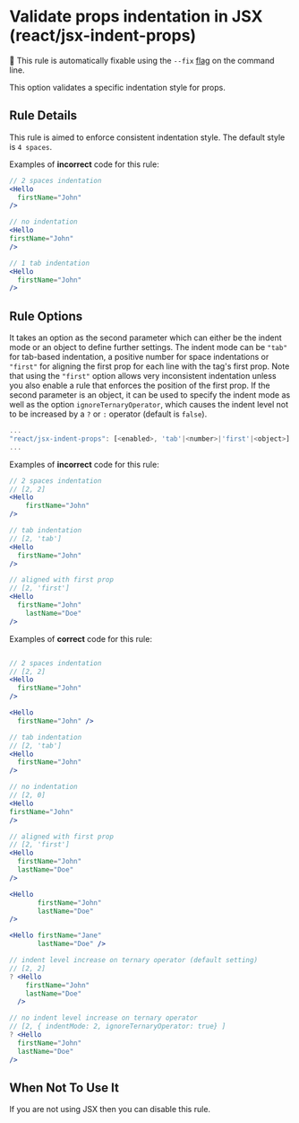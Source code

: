 # Validate props indentation in JSX (react/jsx-indent-props)

🔧 This rule is automatically fixable using the `--fix` [flag](https://eslint.org/docs/latest/user-guide/command-line-interface#--fix) on the command line.

This option validates a specific indentation style for props.

## Rule Details

This rule is aimed to enforce consistent indentation style. The default style is `4 spaces`.

Examples of **incorrect** code for this rule:

```jsx
// 2 spaces indentation
<Hello
  firstName="John"
/>

// no indentation
<Hello
firstName="John"
/>

// 1 tab indentation
<Hello
  firstName="John"
/>
```

## Rule Options

It takes an option as the second parameter which can either be the indent mode or an object to define further settings.
The indent mode can be `"tab"` for tab-based indentation, a positive number for space indentations or `"first"` for aligning the first prop for each line with the tag's first prop.
Note that using the `"first"` option allows very inconsistent indentation unless you also enable a rule that enforces the position of the first prop.
If the second parameter is an object, it can be used to specify the indent mode as well as the option `ignoreTernaryOperator`, which causes the indent level not to be increased by a `?` or `:` operator (default is `false`).


```js
...
"react/jsx-indent-props": [<enabled>, 'tab'|<number>|'first'|<object>]
...
```

Examples of **incorrect** code for this rule:

```jsx
// 2 spaces indentation
// [2, 2]
<Hello
    firstName="John"
/>

// tab indentation
// [2, 'tab']
<Hello
  firstName="John"
/>

// aligned with first prop
// [2, 'first']
<Hello
  firstName="John"
    lastName="Doe"
/>
```

Examples of **correct** code for this rule:

```jsx

// 2 spaces indentation
// [2, 2]
<Hello
  firstName="John"
/>

<Hello
  firstName="John" />

// tab indentation
// [2, 'tab']
<Hello
  firstName="John"
/>

// no indentation
// [2, 0]
<Hello
firstName="John"
/>

// aligned with first prop
// [2, 'first']
<Hello
  firstName="John"
  lastName="Doe"
/>

<Hello
       firstName="John"
       lastName="Doe"
/>

<Hello firstName="Jane"
       lastName="Doe" />

// indent level increase on ternary operator (default setting)
// [2, 2]
? <Hello
    firstName="John"
    lastName="Doe"
  />

// no indent level increase on ternary operator
// [2, { indentMode: 2, ignoreTernaryOperator: true} ]
? <Hello
  firstName="John"
  lastName="Doe"
/>
```

## When Not To Use It

If you are not using JSX then you can disable this rule.
